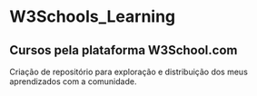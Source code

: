 # W3Schools_Learning

## Cursos pela plataforma W3School.com

Criação de repositório para exploração e distribuição dos meus aprendizados com a comunidade.
